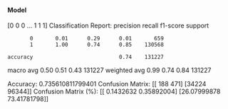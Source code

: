 #### Model
[0 0 0 ... 1 1 1]
Classification Report:
              precision    recall  f1-score   support

           0       0.01      0.29      0.01       659
           1       1.00      0.74      0.85    130568

    accuracy                           0.74    131227
   macro avg       0.50      0.51      0.43    131227
weighted avg       0.99      0.74      0.84    131227

Accuracy: 0.735610811799401
Confusion Matrix:
[[  188   471]
 [34224 96344]]
Confusion Matrix (%):
[[ 0.1432632   0.35892004]
 [26.07999878 73.41781798]]
